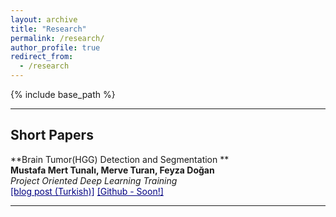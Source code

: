 ```yaml
---
layout: archive
title: "Research"
permalink: /research/
author_profile: true
redirect_from:
  - /research
---
```


{% include base_path %}

<!-- My research is in deep learning for medical image analysis, advised by <a href="https://www.hassanpourlab.com/" style="color:navy" target="_blank">Saeed Hassanpour</a>. More specifically, I work on visual analysis of histopathology images and enjoy solving problems using small data. I occasionally do natural language processing. -->

------

Short Papers
------

**Brain Tumor(HGG) Detection and Segmentation **  
**Mustafa Mert Tunalı, Merve Turan, Feyza Doğan**  
*Project Oriented Deep Learning Training*   
<a href="https://medium.com/deep-learning-turkiye/mri-g%C3%B6r%C3%BCnt%C3%BCleri-%C3%BCzerinden-beyin-t%C3%BCm%C3%B6r%C3%BC-tespiti-ec644a2ff0c9" style="color:navy" target="_blank">[blog post (Turkish)]</a>
<a href="https://github.com/mustafamerttunali/DeepHealth" style="color:navy" target="_blank">[Github - Soon!]</a>

------

